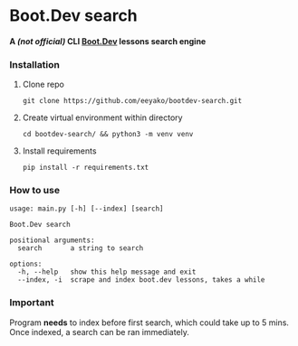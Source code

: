 # Boot.Dev search
#### A *(not official)* CLI [Boot.Dev](www.boot.dev) lessons search engine

### Installation
1. Clone repo
    ```
    git clone https://github.com/eeyako/bootdev-search.git
    ```
2. Create virtual environment within directory
    ```
    cd bootdev-search/ && python3 -m venv venv
    ```
3. Install requirements
    ```
    pip install -r requirements.txt
    ```

### How to use
```
usage: main.py [-h] [--index] [search]

Boot.Dev search

positional arguments:
  search       a string to search

options:
  -h, --help   show this help message and exit
  --index, -i  scrape and index boot.dev lessons, takes a while
```

### Important
Program **needs** to index before first search, which could take up to 5 mins.
Once indexed, a search can be ran immediately.
